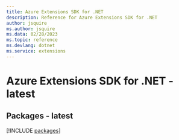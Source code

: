```yaml
---
title: Azure Extensions SDK for .NET
description: Reference for Azure Extensions SDK for .NET
author: jsquire
ms.author: jsquire
ms.data: 02/28/2023
ms.topic: reference
ms.devlang: dotnet
ms.service: extensions
---
```

# Azure Extensions SDK for .NET - latest
## Packages - latest
[!INCLUDE [packages](extensions-index.md)]